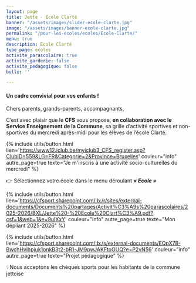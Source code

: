 ```yaml
---
layout: page
title: Jette - Ecole Clarté
banner: "/assets/images/slider-ecole-clarte.jpg"
image: "/assets/images/banner-ecole-clarte.jpg"
permalink: "/pour-les-ecoles/ecoles/Ecole-Clarte/"
menu: true
description: Ecole Clarté
type_page: ecoles
activite_parascolaire: true
activite_garderie: false
activite_pedagogique: false
bulle: ''

---
```

#### **Un cadre convivial pour vos enfants !**

Chers parents, grands-parents, accompagnants,

C’est avec plaisir que le **CFS** vous propose, **en collaboration avec le Service Enseignement de la Commune**, sa grille d’activité sportives et non-sportives du mercredi après-midi pour les élèves de l’école Clarté.

{% include utils/button.html  
lien='https://www12.iclub.be/myiclub3_CFS_register.asp?ClubID=559&LG=FR&Categorie=2&Province=Bruxelles' couleur="info" autre_page=true texte="Je m'inscris à une activité socio-culturelles du mercredi" %}

👉 Sélectionnez votre école dans le menu déroulant **_« Ecole »_**

{% include utils/button.html lien='https://cfsport.sharepoint.com/:b:/r/sites/external-documents/Documents%20partages/Activit%C3%A9s%20parascolaires/2025-2026/BXL/Jette%20-%20Ecole%20Clart%C3%A9.pdf?csf=1&web=1&e=9uIXxY' couleur="info" autre_page=true texte="Mon dépliant 2025-2026" %}

{% include utils/button.html lien='https://cfsport.sharepoint.com/:b:/s/external-documents/EQpX78-BwchHvihpjuk1onkB3t2-bR1-JM9pwJAKFtoOUQ?e=P2vN56' couleur="info" autre_page=true texte="Projet pédagogique" %}

💡Nous acceptons les chèques sports pour les habitants de la commune jettoise
